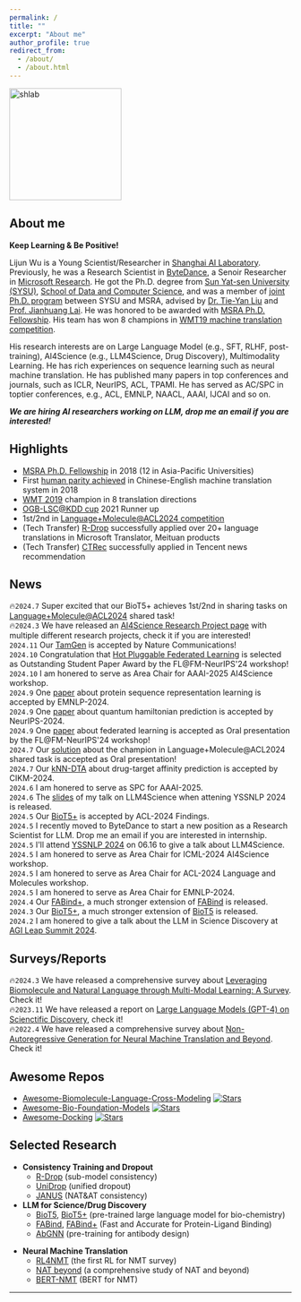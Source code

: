 ```yaml
---
permalink: /
title: ""
excerpt: "About me"
author_profile: true
redirect_from: 
  - /about/
  - /about.html
---
```


<img src="https://apeterswu.github.io/images/shlab.png" alt="shlab"  width="200">

About me
------
<strong>Keep Learning & Be Positive!</strong>

Lijun Wu is a Young Scientist/Researcher in [Shanghai AI Laboratory](https://www.shlab.org.cn/). Previously, he was a Research Scientist in [ByteDance](https://www.bytedance.com/en/), a Senoir Researcher in [Microsoft Research](https://www.microsoft.com/en-us/research/lab/microsoft-research-ai-for-science/). 
He got the Ph.D. degree from [Sun Yat-sen University (SYSU)](http://www.sysu.edu.cn/2012/en/index.htm), [School of Data and Computer Science](http://sdcs.sysu.edu.cn/), and was a member of [joint Ph.D. program](https://www.msra.cn/zh-cn/connections/academic-programs/joint-phd) between SYSU and MSRA, advised by [Dr. Tie-Yan Liu](https://www.microsoft.com/en-us/research/people/tyliu/) and [Prof. Jianhuang Lai](http://sdcs.sysu.edu.cn/content/2498). He was honored to be awarded with [MSRA Ph.D. Fellowship](https://www.microsoft.com/en-us/research/academic-program/fellowships-microsoft-research-asia/#!fellows). His team has won 8 champions in [WMT19 machine translation competition](http://matrix.statmt.org/?metric%5Bid%5D=5&mode=bestn&test_set%5Bid%5D=27). 

His research interests are on Large Language Model (e.g., SFT, RLHF, post-training), AI4Science (e.g., LLM4Science, Drug Discovery), Multimodality Learning. He has rich experiences on sequence learning such as neural machine translation. He has published many papers in top conferences and journals, such as ICLR, NeurIPS, ACL, TPAMI. He has served as AC/SPC in toptier conferences, e.g., ACL, EMNLP, NAACL, AAAI, IJCAI and so on.

<!-- You can also refer to the [Microsoft Page](https://www.microsoft.com/en-us/research/people/lijuwu/). -->

***We are hiring AI researchers working on LLM, drop me an email if you are interested!***
<!-- **Feel free to contact for possible collobaration! I am always looking for highly self-motivated research interns.** -->


Highlights
------
* [MSRA Ph.D. Fellowship]((https://www.microsoft.com/en-us/research/academic-program/fellowships-microsoft-research-asia/#!fellows)) in 2018 (12 in Asia-Pacific Universities)
* First [human parity achieved](https://news.microsoft.com/en-nz/2018/03/16/microsoft-reaches-a-historic-milestone-using-ai-to-match-human-performance-in-translating-news-from-chinese-to-english/) in Chinese-English machine translation system in 2018 
* [WMT 2019]((http://matrix.statmt.org/?metric%5Bid%5D=5&mode=bestn&test_set%5Bid%5D=27)) champion in 8 translation directions
* [OGB-LSC@KDD cup]((https://ogb.stanford.edu/kddcup2021/results/#final_pcqm4m)) 2021 Runner up
* 1st/2nd in [Language+Molecule@ACL2024 competition]((https://language-plus-molecules.github.io/#leaderboard))
* (Tech Transfer) [R-Drop](https://proceedings.neurips.cc/paper_files/paper/2021/file/5a66b9200f29ac3fa0ae244cc2a51b39-Paper.pdf) successfully applied over 20+ language translations in Microsoft Translator, Meituan products
* (Tech Transfer) [CTRec](https://dl.acm.org/doi/abs/10.1145/3580305.3599798) successfully applied in Tencent news recommendation


<!-- ------ -->

News
------
🔥<code>2024.7</code> Super excited that our BioT5+ achieves 1st/2nd in sharing tasks on [Language+Molecule@ACL2024](https://language-plus-molecules.github.io/#leaderboard) shared task! <br>
🔥<code>2024.3</code> We have released an [AI4Science Research Project page](https://ai4sci-research.github.io/) with multiple different research projects, check it if you are interested! <br>
<code>2024.11</code> Our [TamGen](https://www.nature.com/articles/s41467-024-53632-4) is accepted by Nature Communications! <br>
<code>2024.10</code> Congratulation that [Hot Pluggable Federated Learning](https://openreview.net/pdf?id=FazIrAXoM6) is selected as Outstanding Student Paper Award by the FL@FM-NeurIPS'24 workshop! <br>
<code>2024.10</code> I am honered to serve as Area Chair for AAAI-2025 AI4Science workshop. <br>
<code>2024.9</code> One [paper](https://aclanthology.org/2024.emnlp-main.104/) about protein sequence representation learning is accepted by EMNLP-2024. <br>
<code>2024.9</code> One [paper](https://arxiv.org/abs/2406.03794) about quantum hamiltonian prediction is accepted by NeurIPS-2024. <br>
<code>2024.9</code> One [paper](https://openreview.net/pdf?id=FazIrAXoM6) about federated learning is accepted as Oral presentation by the FL@FM-NeurIPS'24 workshop! <br>
<code>2024.7</code> Our [solution](https://aclanthology.org/2024.langmol-1.6/) about the champion in Language+Molecule@ACL2024 shared task is accepted as Oral presentation! <br>
<code>2024.7</code> Our [kNN-DTA](https://arxiv.org/abs/2407.15202) about drug-target affinity prediction is accepted by CIKM-2024. <br>
<code>2024.6</code> I am honered to serve as SPC for AAAI-2025. <br>
<code>2024.6</code> The [slides](https://liip.kust.edu.cn/yssnlp/date.html) of my talk on LLM4Science when attening YSSNLP 2024 is released. <br>
<code>2024.5</code> Our [BioT5+](https://arxiv.org/abs/2402.17810) is accepted by ACL-2024 Findings. <br>
<code>2024.5</code> I recently moved to ByteDance to start a new position as a Research Scientist for LLM. Drop me an email if you are interested in internship.<br>
<code>2024.5</code> I'll attend [YSSNLP 2024](https://liip.kust.edu.cn/yssnlp/yssnlp.html) on 06.16 to give a talk about LLM4Science.<br>
<code>2024.5</code> I am honered to serve as Area Chair for ICML-2024 AI4Science workshop. <br>
<code>2024.5</code> I am honered to serve as Area Chair for ACL-2024 Language and Molecules workshop. <br>
<code>2024.5</code> I am honered to serve as Area Chair for EMNLP-2024. <br>
<code>2024.4</code> Our [FABind+](https://arxiv.org/abs/2402.17810), a much stronger extension of [FABind](https://openreview.net/pdf?id=PnWakgg1RL) is released. <br>
<code>2024.3</code> Our [BioT5+](https://arxiv.org/abs/2402.17810), a much stronger extension of [BioT5](https://arxiv.org/pdf/2310.07276.pdf) is released. <br>
<code>2024.2</code> I am honered to give a talk about the LLM in Science Discovery at [AGI Leap Summit 2024](https://superagi.com/agi-leap-summit/#best?utm_source=superagi&utm_medium=email&utm_campaign=177127&ext_user_id=525f5fc2&ctrkid=28e3670e31c). <br>
<!-- <code>2024.2</code> One [paper](https://ieeexplore.ieee.org/document/10453595) is accepted by TPAMI-2024. <br>
<code>2024.1</code> I am servering as Area Chair for IEEE-CAI-2024. <br>  -->
<!-- <code>2023.10</code> Our [BioT5](https://arxiv.org/pdf/2310.07276.pdf) (pre-trained large language model for bio-chemistry) is accepted by EMNLP-2023. <br> 
<code>2023.9</code> Our [FABind](https://openreview.net/pdf?id=PnWakgg1RL) (Fast and Accurate for Protein-Ligand Binding) is accepted by NeurIPS-2023! <br>  -->
<!-- <code>2023.9</code> I am servering as Area Chair for COLING-2023. <br> 
<code>2023.6</code> I am servering as Area Chair for EMNLP-2023. <br> -->
<!-- 05/2023 Two papers are accepted by ACL-2023. <br> -->
<!-- 05/2023 Three papers are accepted by KDD-2023. <br> -->
<!-- 01/2023 I am serving as Area Chair for ACL-2023. <br>
01/2023 Three papers are accepted by ICLR-2023. <br> -->
<!-- 11/25/2022  [Our R$^2$-DDI]() about Drug-Drug Interaction (DDI) is accepted by Briefings in Bioinformatics. <br>
11/19/2022  [Our AMOM]() about NAT training and [one paper]() about retrosynthesis prediction are accepted by AAAI-2023. <br>
10/15/2022  [Our DMCG](https://arxiv.org/pdf/2202.01356.pdf) about molecule conformation generation is accepted by TMLR. <br>
10/07/2022  [Our JANUS]() about NAT&AT training and [one paper]() about temporal sequence generation are accepted by EMNLP-2022. <br> -->
<!-- 09/01/2022  [Our SPRoBERTa](https://academic.oup.com/bib/advance-article/doi/10.1093/bib/bbac401/6711410?guestAccessKey=73c90cc4-a12f-4ef4-b241-3a6afc51b80b) about protein pre-training is accepted by Briefings in Binformactics. <br> -->
<!-- 06/18/2022  [One paper](https://arxiv.org/abs/2207.08806) about Unified 2D and 3D molecule pretraining and [one paper](https://arxiv.org/abs/2206.11477) about retrosythetic prediction are accepted by KDD-2022. <br>
05/20/2022  We summarize a comprehensive survey on Non-Autoregressive Generation, check [here](https://arxiv.org/pdf/2204.09269.pdf)! <br> -->
<!-- 05/09/2022  Our [Masked Contrastive Representation Learning for RL](https://ieeexplore.ieee.org/document/9779589) is accepted by IEEE TPAMI-2022. <br> -->
<!-- 05/05/2022  [One paper](https://ieeexplore.ieee.org/document/9783103) about Multimodal Sentiment Analysis is accepted by IEEE TASLP-2022. <br>
02/01/2022  Our [Multi-teacher distillation with one single model](https://ieeexplore.ieee.org/abstract/document/9722996/) about NMT is accepted by IEEE TASLP-2022. <br>
01/24/2022  [One paper](https://openreview.net/forum?id=pz1euXohm4H) about sequence generation is accepted by ICLR-2022. <br> -->
<!-- 09/30/2021  [One paper](https://www.microsoft.com/en-us/research/people/lijuwu/my-publications/) about Video Question Answering is accepted by NeurIPS-2021. <br> -->
<!-- 09/30/2021  Our paper [R-Drop](https://arxiv.org/pdf/2106.14448.pdf) is accepted by NeurIPS-2021. <br> -->
<!-- 09/18/2021  [One paper](https://www.sciencedirect.com/science/article/abs/pii/S0925231221013990) about [Multimodal Sentiment Analysis](https://www.sciencedirect.com/science/article/abs/pii/S0925231221013990) is accepted by Neurocomputing. <br> -->
<!-- 08/27/2021  One paper about [Multimodal EHR data](https://arxiv.org/pdf/2110.15763.pdf) for medical prediction is accepted by EMNLP-2021. <br> -->
<!-- 06/30/2021  Our paper [R-Drop](https://arxiv.org/pdf/2106.14448.pdf) is relased with [code](https://github.com/dropreg/R-Drop). <br> -->
<!-- 05/09/2021  [One paper](/publication/2021_icml_temp_cor) about seqeunce learning is accepted by ICML-2021. <br> -->
<!-- 03/11/2021  Our paper "[UniDrop](/publication/2021_naacl_unidrop)" is accepted by NAACL-2021. <br> -->
<!-- 01/14/2021  Our paper "[IOT](/publication/2021_iclr_iot)" is accepted by ICLR-2021. <br> -->

Surveys/Reports
------
🔥<code>2024.3</code> We have released a comprehensive survey about [Leveraging Biomolecule and Natural Language through Multi-Modal Learning: A Survey](https://arxiv.org/abs/2403.01528). Check it! <br>
🔥<code>2023.11</code> We have released a report on [Large Language Models (GPT-4) on Scienctific Discovery](https://arxiv.org/pdf/2311.07361.pdf), check it! <br>
🔥<code>2022.4</code> We have released a comprehensive survey about [Non-Autoregressive Generation for Neural Machine Translation and Beyond](https://arxiv.org/pdf/2204.09269.pdf). Check it! <br>

Awesome Repos
------
* [Awesome-Biomolecule-Language-Cross-Modeling](https://github.com/QizhiPei/Awesome-Biomolecule-Language-Cross-Modeling) [![Stars](https://img.shields.io/github/stars/QizhiPei/Awesome-Biomolecule-Language-Cross-Modeling?color=yellow&style=social)](https://github.com/QizhiPei/Awesome-Biomolecule-Language-Cross-Modeling)
* [Awesome-Bio-Foundation-Models](https://github.com/apeterswu/Awesome-Bio-Foundation-Models) [![Stars](https://img.shields.io/github/stars/apeterswu/Awesome-Bio-Foundation-Models?color=yellow&style=social)](https://github.com/apeterswu/Awesome-Bio-Foundation-Models)
* [Awesome-Docking](https://github.com/KyGao/awesome-docking) [![Stars](https://img.shields.io/github/stars/KyGao/awesome-docking?color=yellow&style=social)](https://github.com/KyGao/awesome-docking)

Selected Research
------
* **Consistency Training and Dropout**
  * [R-Drop](https://arxiv.org/pdf/2106.14448.pdf) (sub-model consistency)
  * [UniDrop](https://aclanthology.org/2021.naacl-main.302.pdf) (unified dropout)
  * [JANUS](https://aclanthology.org/2022.emnlp-main.550/) (NAT&AT consistency)
  <!-- * [R^2-DDI]() (drug-drug interaction consistency) -->
  <!-- * [C^2-Rec](https://arxiv.org/pdf/2112.06668.pdf) (recommendation consistency) -->
* **LLM for Science/Drug Discovery**
  * [BioT5](https://arxiv.org/pdf/2310.07276.pdf), [BioT5+](https://arxiv.org/abs/2402.17810) (pre-trained large language model for bio-chemistry)
  * [FABind](https://openreview.net/pdf?id=PnWakgg1RL), [FABind+](https://arxiv.org/pdf/2403.20261) (Fast and Accurate for Protein-Ligand Binding)
  * [AbGNN](https://www.biorxiv.org/content/biorxiv/early/2022/11/17/2022.11.14.516404.full.pdf) (pre-training for antibody design)
  <!-- * [R^2-DDI]() (drug-drug interaction consistency) -->
  <!-- * [C^2-Rec](https://arxiv.org/pdf/2112.06668.pdf) (recommendation consistency) -->
<!-- * **Drug Discovery** -->
  <!-- * [SPRoBERTa](https://academic.oup.com/bib/advance-article/doi/10.1093/bib/bbac401/6711410?guestAccessKey=73c90cc4-a12f-4ef4-b241-3a6afc51b80b) (local fragment-based protein pre-training) -->
  <!-- * [R^2-DDI]() (drug-drug interaction consistency) -->
  <!-- * [FABind](https://openreview.net/pdf?id=PnWakgg1RL) (Fast and Accurate for Protein-Ligand Binding) -->
  <!-- * [DMCG](https://arxiv.org/pdf/2202.01356.pdf) (direct molecular conformation generation) -->
  <!-- * [BioT5](https://arxiv.org/pdf/2310.07276.pdf) (pre-trained large language model for bio-chemistry) -->
  <!-- * [SMT-DTA](https://arxiv.org/pdf/2206.09818.pdf) (semi-supervised drug-target affinity prediction) -->
  <!-- * [AbGNN](https://www.biorxiv.org/content/biorxiv/early/2022/11/17/2022.11.14.516404.full.pdf) (pre-training for antibody design) -->
* **Neural Machine Translation**
  * [RL4NMT](http://aclweb.org/anthology/D18-1397) (the first RL for NMT survey)
  * [NAT beyond](https://arxiv.org/pdf/2204.09269.pdf) (a comprehensive study of NAT and beyond)
  * [BERT-NMT](https://openreview.net/pdf?id=Hyl7ygStwB) (BERT for NMT)
  <!-- * [ANMT](http://proceedings.mlr.press/v95/wu18a/wu18a.pdf) (adversarial NMT) -->
  <!-- * [SCA](https://arxiv.org/pdf/1905.10523.pdf) (soft contextual data augmentation) -->
  <!-- * [Mono-NMT](https://www.aclweb.org/anthology/D19-1430.pdf) (large scale monolingual data for NMT) -->

------

<div style="width: 250px; margin: auto;">
		<script type="text/javascript" id="clustrmaps" src="//cdn.clustrmaps.com/map_v2.js?cl=ffffff&w=a&t=tt&d=DqbbzWwcRTMYjO1e01t5kB_HHvBm_7eWoxdlOK1UCuo"></script>
</div>